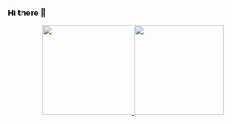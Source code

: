 ### Hi there 👋

<div align="center">
  <a href="https://github.com/gustavodsf">
  <img height="180em" src="https://github-readme-stats.vercel.app/api?username=gustavodsf&show_icons=true&theme=dracula&include_all_commits=true&count_private=true"/>
  <img height="180em" src="https://github-readme-stats.vercel.app/api/top-langs/?username=gustavodsf&layout=compact&langs_count=7&theme=dracula"/>
</div>

<!--
**gustavodsf/gustavodsf** is a ✨ _special_ ✨ repository because its `README.md` (this file) appears on your GitHub profile.

Here are some ideas to get you started:

- 🔭 I’m currently working on ...
- 🌱 I’m currently learning ...
- 👯 I’m looking to collaborate on ...
- 🤔 I’m looking for help with ...
- 💬 Ask me about ...
- 📫 How to reach me: ...
- 😄 Pronouns: ...
- ⚡ Fun fact: ...
-->
